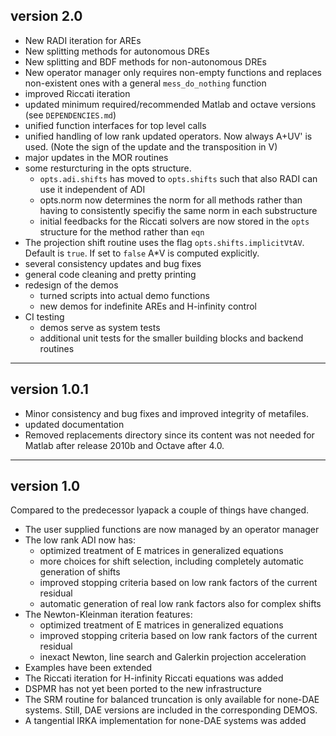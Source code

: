 ## version 2.0
- New RADI iteration for AREs
- New splitting methods for autonomous DREs
- New splitting and BDF methods for non-autonomous DREs
- New operator manager only requires non-empty functions and replaces
  non-existent ones with a general `mess_do_nothing` function 
- improved Riccati iteration
- updated minimum required/recommended Matlab and octave versions
  (see `DEPENDENCIES.md`)
- unified function interfaces for top level calls
- unified handling of low rank updated operators. Now always A+UV' is
  used. (Note the sign of the update and the transposition in V) 
- major updates in the MOR routines
- some resturcturing in the opts structure. 
  * `opts.adi.shifts` has moved to `opts.shifts` such that also RADI
    can use it independent of ADI
  *  opts.norm now determines the norm for all methods rather than
     having to consistently specifiy the same norm in each substructure
  * initial feedbacks for the Riccati solvers are now stored in the
    `opts` structure for the method rather than `eqn` 
- The projection shift routine uses the flag `opts.shifts.implicitVtAV`. 
  Default is `true`. If set to `false` A*V is computed explicitly.
- several consistency updates and bug fixes
- general code cleaning and pretty printing
- redesign of the demos
  - turned scripts into actual demo functions
  - new demos for indefinite AREs and H-infinity control
- CI testing
  - demos serve as system tests 
  - additional unit tests for the smaller building blocks and backend routines

---
## version 1.0.1
- Minor consistency and bug fixes and improved integrity of metafiles.
- updated documentation 
- Removed replacements directory since its content was not needed for
  Matlab after release 2010b and Octave after 4.0. 

---
## version 1.0
Compared to the predecessor lyapack a couple of things have changed.
- The user supplied functions are now managed by an operator manager
- The low rank ADI now has:
  - optimized treatment of E matrices in generalized equations
  - more choices for shift selection, including completely automatic
    generation of shifts 
  - improved stopping criteria based on low rank factors of the current residual
  - automatic generation of real low rank factors also for complex shifts
- The Newton-Kleinman iteration features:
  - optimized treatment of E matrices in generalized equations
  - improved stopping criteria based on low rank factors of the current residual
  - inexact Newton, line search and Galerkin projection acceleration
- Examples have been extended
- The Riccati iteration for H-infinity Riccati equations was added
- DSPMR has not yet been ported to the new infrastructure
- The SRM routine for balanced truncation is only available for
  none-DAE systems. Still, DAE versions are included in the
  corresponding DEMOS. 
- A tangential IRKA implementation for none-DAE systems was added
